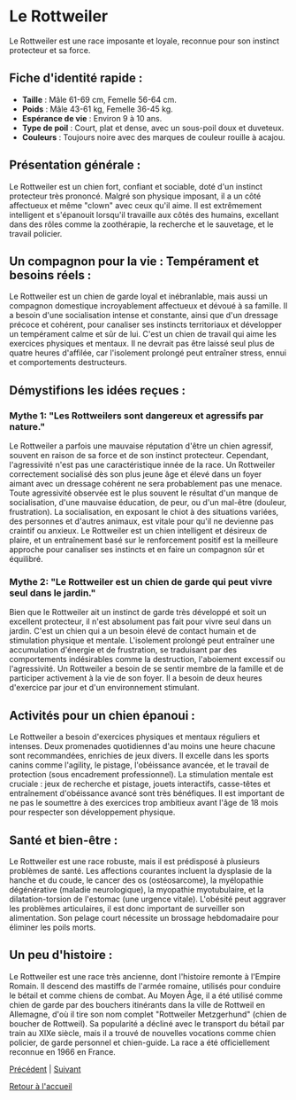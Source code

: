 # Le Rottweiler

Le Rottweiler est une race imposante et loyale, reconnue pour son instinct protecteur et sa force.

## Fiche d'identité rapide :
- **Taille** : Mâle 61-69 cm, Femelle 56-64 cm.
- **Poids** : Mâle 43-61 kg, Femelle 36-45 kg.
- **Espérance de vie** : Environ 9 à 10 ans.
- **Type de poil** : Court, plat et dense, avec un sous-poil doux et duveteux.
- **Couleurs** : Toujours noire avec des marques de couleur rouille à acajou.

## Présentation générale :
Le Rottweiler est un chien fort, confiant et sociable, doté d'un instinct protecteur très prononcé. Malgré son physique imposant, il a un côté affectueux et même "clown" avec ceux qu'il aime. Il est extrêmement intelligent et s'épanouit lorsqu'il travaille aux côtés des humains, excellant dans des rôles comme la zoothérapie, la recherche et le sauvetage, et le travail policier.

## Un compagnon pour la vie : Tempérament et besoins réels :
Le Rottweiler est un chien de garde loyal et inébranlable, mais aussi un compagnon domestique incroyablement affectueux et dévoué à sa famille. Il a besoin d'une socialisation intense et constante, ainsi que d'un dressage précoce et cohérent, pour canaliser ses instincts territoriaux et développer un tempérament calme et sûr de lui. C'est un chien de travail qui aime les exercices physiques et mentaux. Il ne devrait pas être laissé seul plus de quatre heures d'affilée, car l'isolement prolongé peut entraîner stress, ennui et comportements destructeurs.

## Démystifions les idées reçues :
### Mythe 1: "Les Rottweilers sont dangereux et agressifs par nature."
Le Rottweiler a parfois une mauvaise réputation d'être un chien agressif, souvent en raison de sa force et de son instinct protecteur. Cependant, l'agressivité n'est pas une caractéristique innée de la race. Un Rottweiler correctement socialisé dès son plus jeune âge et élevé dans un foyer aimant avec un dressage cohérent ne sera probablement pas une menace. Toute agressivité observée est le plus souvent le résultat d'un manque de socialisation, d'une mauvaise éducation, de peur, ou d'un mal-être (douleur, frustration). La socialisation, en exposant le chiot à des situations variées, des personnes et d'autres animaux, est vitale pour qu'il ne devienne pas craintif ou anxieux. Le Rottweiler est un chien intelligent et désireux de plaire, et un entraînement basé sur le renforcement positif est la meilleure approche pour canaliser ses instincts et en faire un compagnon sûr et équilibré.

### Mythe 2: "Le Rottweiler est un chien de garde qui peut vivre seul dans le jardin."
Bien que le Rottweiler ait un instinct de garde très développé et soit un excellent protecteur, il n'est absolument pas fait pour vivre seul dans un jardin. C'est un chien qui a un besoin élevé de contact humain et de stimulation physique et mentale. L'isolement prolongé peut entraîner une accumulation d'énergie et de frustration, se traduisant par des comportements indésirables comme la destruction, l'aboiement excessif ou l'agressivité. Un Rottweiler a besoin de se sentir membre de la famille et de participer activement à la vie de son foyer. Il a besoin de deux heures d'exercice par jour et d'un environnement stimulant.

## Activités pour un chien épanoui :
Le Rottweiler a besoin d'exercices physiques et mentaux réguliers et intenses. Deux promenades quotidiennes d'au moins une heure chacune sont recommandées, enrichies de jeux divers. Il excelle dans les sports canins comme l'agility, le pistage, l'obéissance avancée, et le travail de protection (sous encadrement professionnel). La stimulation mentale est cruciale : jeux de recherche et pistage, jouets interactifs, casse-têtes et entraînement d'obéissance avancé sont très bénéfiques. Il est important de ne pas le soumettre à des exercices trop ambitieux avant l'âge de 18 mois pour respecter son développement physique.

## Santé et bien-être :
Le Rottweiler est une race robuste, mais il est prédisposé à plusieurs problèmes de santé. Les affections courantes incluent la dysplasie de la hanche et du coude, le cancer des os (ostéosarcome), la myélopathie dégénérative (maladie neurologique), la myopathie myotubulaire, et la dilatation-torsion de l'estomac (une urgence vitale). L'obésité peut aggraver les problèmes articulaires, il est donc important de surveiller son alimentation. Son pelage court nécessite un brossage hebdomadaire pour éliminer les poils morts.

## Un peu d'histoire :
Le Rottweiler est une race très ancienne, dont l'histoire remonte à l'Empire Romain. Il descend des mastiffs de l'armée romaine, utilisés pour conduire le bétail et comme chiens de combat. Au Moyen Âge, il a été utilisé comme chien de garde par des bouchers itinérants dans la ville de Rottweil en Allemagne, d'où il tire son nom complet "Rottweiler Metzgerhund" (chien de boucher de Rottweil). Sa popularité a décliné avec le transport du bétail par train au XIXe siècle, mais il a trouvé de nouvelles vocations comme chien policier, de garde personnel et chien-guide. La race a été officiellement reconnue en 1966 en France. 

[Précédent](./labrador_retriever.md) | [Suivant](./staffordshire_bull_terrier.md)

[Retour à l'accueil](../index.md) 